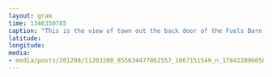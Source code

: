 ```yaml
---
layout: gram
time: 1346350785
caption: "This is the view of town out the back door of the Fuels Barn, with Ob Hill in the background."
latitude: 
longitude: 
media:
- media/posts/201208/11203200_855634477862557_1067151549_n_17842289605000351.jpg
---
```


